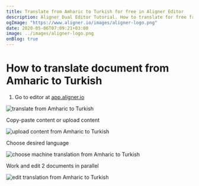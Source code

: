 ```yaml
---
title: Translate from Amharic to Turkish for free in Aligner Editor
description: Aligner Dual Editor Tutorial. How to translate for free from Amharic to Turkish. Aligner is multilingual document management platform. 
ogImage: "https://www.aligner.io/images/aligner-logo.png"
date: 2020-05-06T07:09:21+03:00
image: ../images/aligner-logo.png
onBlog: true
---
```


# How to translate document from Amharic to Turkish

1. Go to editor at [app.aligner.io](https://app.aligner.io "Aligner App web page")

![translate from Amharic to Turkish](../aligner-blank-editor.png "translate from Amharic to Turkish")

Copy-paste content or upload content

![upload content from Amharic to Turkish](../aligner-uploaded-document.png "upload content from Amharic to Turkish")

Choose desired language

![choose machine translation from Amharic to Turkish](../aligner-language-dropdown.png "choose machine translation from Amharic to Turkish")

Work and edit 2 documents in parallel

![edit translation from Amharic to Turkish](../aligner-double-sitded-editor.png "edit translation from Amharic to Turkish")

